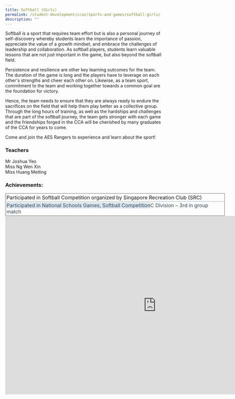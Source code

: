 ```yaml
---
title: Softball (Girls)
permalink: /student-development/ccas/sports-and-games/softball-girls/
description: ""
---
```

Softball is a sport that requires team effort but is also a personal journey of self-discovery whereby students learn the importance of passion, appreciate the value of a growth mindset, and embrace the challenges of leadership and collaboration. As softball players, students learn valuable lessons that are not just important in the game, but also beyond the softball field.

  

Persistence and resilience are other key learning outcomes for the team. The duration of the game is long and the players have to leverage on each other's strengths and cheer each other on. Likewise, as a team sport, commitment to the team and working together towards a common goal are the foundation for victory.&nbsp;

  

Hence, the team needs to ensure that they are always ready to endure the sacrifices on the field that will help them play better as a collective group. Through the long hours of training, as well as the hardships and challenges that are part of the softball journey, the team gets stronger with each game and the friendships forged in the CCA will be cherished by many graduates of the CCA for years to come.

  

Come and join the AES Rangers to experience and learn about the sport!

  
	
### Teachers
Mr Joshua Yeo<br>
Miss Ng Wen Xin<br>
Miss Huang Meiting<br>


###   Achievements:

  

<table style="margin: 0px 10px 0px 0px; outline: 0px; padding: 0px; border-collapse: collapse; float: left; border: 1px solid rgb(170, 170, 170); width: 700px;" class="ive_eobj_left iveo_table ives_tab_simple3"><tbody style="margin: 0px; outline: 0px; padding: 0px;"><tr style="margin: 0px; outline: 0px; padding: 0px;"><td style="margin: 0px; outline: 0px; padding: 2px; text-align: left; border: 1px solid rgb(170, 170, 170);">Participated in Softball Competition organized by Singapore Recreation Club (SRC)</td></tr><tr style="margin: 0px; outline: 0px; padding: 0px;"><td style="margin: 0px; outline: 0px; padding: 2px; text-align: left; border: 1px solid rgb(170, 170, 170);"><span style="margin: 0px; outline: 0px; padding: 0px; color: rgb(55, 72, 83); background-color: rgb(217, 229, 239);">Participated in National Schools Games, Softball Competition</span><span style="margin: 0px; outline: 0px; padding: 0px; color: rgb(55, 72, 83); background-color: initial;">C Division – 3rd in group match</span></td></tr></tbody></table>

<br><br>

<iframe allowfullscreen="true" height="569" width="960" frameborder="0" src="https://docs.google.com/presentation/d/e/2PACX-1vSXWeDBcemqhHylgjsKOR-8r5QCrKrG22HdUiwp4NqQLSWh6p4gxfwgFW-qognq-FE908930I_i5NKN/embed?start=true&amp;loop=true&amp;delayms=10000"></iframe>